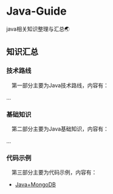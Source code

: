 # Java-Guide
java相关知识整理与汇总:earth_asia:

## 知识汇总

### 技术路线

&emsp;第一部分主要为Java技术路线，内容有：

...

### 基础知识
&emsp;第二部分主要为Java基础知识，内容有：

...


### 代码示例
&emsp;第三部分主要为代码示例，内容有：
- [Java+MongoDB](https://github.com/CDDSCLab/Java-Guide/tree/master/%E4%BB%A3%E7%A0%81%E7%A4%BA%E4%BE%8B/mongodb)

